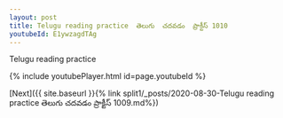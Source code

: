 ```yaml
---
layout: post
title: Telugu reading practice  తెలుగు  చదవడం  ప్రాక్టీస్ 1010
youtubeId: E1ywzagdTAg
---
```

 
 
Telugu reading practice
 
 
 
 
 


{% include youtubePlayer.html id=page.youtubeId %}
 
[Next]({{ site.baseurl }}{% link  split1/_posts/2020-08-30-Telugu reading practice  తెలుగు  చదవడం  ప్రాక్టీస్ 1009.md%})
 

